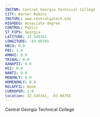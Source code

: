 ```yaml
---
INSTNM: Central Georgia Technical College
CITY: Warner Robins
INSTURL: www.centralgatech.edu
HIGHDEG: Associate degree
CONTROL: Public
ST_FIPS: Georgia
LATITUDE: 32.545341
LONGITUDE: -83.66765
HBCU: 0.0
PBI: 1.0
ANNHI: 0.0
TRIBAL: 0.0
AANAPII: 0.0
HSI: 0.0
NANTI: 0.0
MENONLY: 0.0
WOMENONLY: 0.0
RELAFFIL: None
CURROPER: 1.0
location: 32.545341, -83.66765
---
```

Central Georgia Technical College